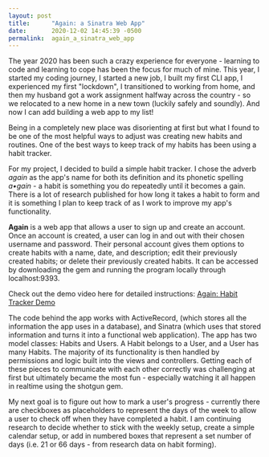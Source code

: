 ```yaml
---
layout: post
title:      "Again: a Sinatra Web App"
date:       2020-12-02 14:45:39 -0500
permalink:  again_a_sinatra_web_app
---
```



The year 2020 has been such a crazy experience for everyone - learning to code and learning to cope has been the focus for much of mine. This year, I started my coding journey, I started a new job, I built my first CLI app, I experienced my first "lockdown", I transitioned to working from home, and then my husband got a work assignment halfway across the country - so we relocated to a new home in a new town (luckily safely and soundly). And now I can add building a web app to my list!

Being in a completely new place was disorienting at first but what I found to be one of the most helpful ways to adjust was creating new habits and routines. One of the best ways to keep track of my habits has been using a habit tracker.

For my project, I decided to build a simple habit tracker. I chose the adverb *again* as the app's name for both its definition and its phonetic spelling *a•gain* - a habit is something you do repeatedly until it becomes a gain. There is a lot of research published for how long it takes a habit to form and it is something I plan to keep track of as I work to improve my app's functionality.

**Again** is a web app that allows a user to sign up and create an account. Once an account is created, a user can log in and out with their chosen username and password. Their personal account gives them options to create habits with a name, date, and description; edit their previously created habits; or delete their previously created habits. It can be accessed by downloading the gem and running the program locally through localhost:9393. 

Check out the demo video here for detailed instructions: [Again: Habit Tracker Demo](https://youtu.be/g8Jnh7TSt50)

The code behind the app works with ActiveRecord, (which stores all the information the app uses in a database), and Sinatra (which uses that stored information and turns it into a functional web application). The app has two model classes: Habits and Users. A Habit belongs to a User, and a User has many Habits. The majority of its functionality is then handled by permissions and logic built into the views and controllers. Getting each of these pieces to communicate with each other correctly was challenging at first but ultimately became the most fun - especially watching it all happen in realtime using the shotgun gem. 

My next goal is to figure out how to mark a user's progress - currently there are checkboxes as placeholders to represent the days of the week to allow a user to check off when they have completed a habit. I am continuing research to decide whether to stick with the weekly setup, create a simple calendar setup, or add in numbered boxes that represent a set number of days (i.e. 21 or 66 days - from research data on habit forming).
